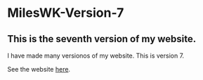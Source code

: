 # MilesWK-Version-7
This is the seventh version of my website. 
---
I have made many versionos of my website. This is version 7. 

See the website [here](https://mileswk.glitch.me/).
